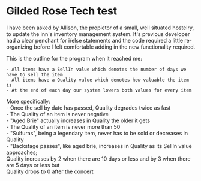 # Gilded Rose Tech test #

I have been asked by Allison, the propietor of a small, well situated hostelry, to update the inn's inventory management system. It's previous developer had a clear penchant for i/else statements and the code required a little re-organizing before I felt comfortable adding in the new functionality required. 

This is the outline for the program when it reached me:

	- All items have a SellIn value which denotes the number of days we have to sell the item
	- All items have a Quality value which denotes how valuable the item is
	- At the end of each day our system lowers both values for every item

More specifically:  
	- Once the sell by date has passed, Quality degrades twice as fast  
	- The Quality of an item is never negative  
	- "Aged Brie" actually increases in Quality the older it gets  
	- The Quality of an item is never more than 50  
	- "Sulfuras", being a legendary item, never has to be sold or decreases in Quality  
	- "Backstage passes", like aged brie, increases in Quality as its SellIn value approaches;  
    Quality increases by 2 when there are 10 days or less and by 3 when there are 5 days or less but  
	Quality drops to 0 after the concert